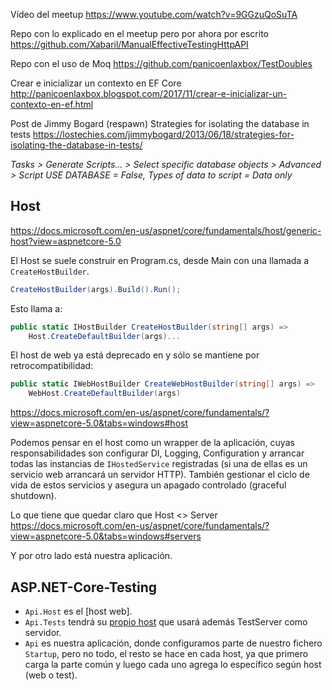 Vídeo del meetup
https://www.youtube.com/watch?v=9GGzuQoSuTA 

Repo con lo explicado en el meetup pero por ahora por escrito
https://github.com/Xabaril/ManualEffectiveTestingHttpAPI 

Repo con el uso de Moq
https://github.com/panicoenlaxbox/TestDoubles

Crear e inicializar un contexto en EF Core
http://panicoenlaxbox.blogspot.com/2017/11/crear-e-inicializar-un-contexto-en-ef.html

Post de Jimmy Bogard (respawn)
Strategies for isolating the database in tests
https://lostechies.com/jimmybogard/2013/06/18/strategies-for-isolating-the-database-in-tests/

_Tasks > Generate Scripts... > Select specific database objects > Advanced > Script USE DATABASE = False, Types of data to script  = Data only_

## Host

https://docs.microsoft.com/en-us/aspnet/core/fundamentals/host/generic-host?view=aspnetcore-5.0

El Host se suele construir en Program.cs, desde Main con una llamada a `CreateHostBuilder`.
```csharp
CreateHostBuilder(args).Build().Run();
``` 

Esto llama a:

```csharp
public static IHostBuilder CreateHostBuilder(string[] args) =>
	Host.CreateDefaultBuilder(args)...
```

El host de web ya está deprecado en y sólo se mantiene por retrocompatibilidad:

```csharp
public static IWebHostBuilder CreateWebHostBuilder(string[] args) =>
	WebHost.CreateDefaultBuilder(args)
```

https://docs.microsoft.com/en-us/aspnet/core/fundamentals/?view=aspnetcore-5.0&tabs=windows#host

Podemos pensar en el host como un wrapper de la aplicación, cuyas responsabilidades son configurar DI, Logging, Configuration y arrancar todas las instancias de `IHostedService` registradas (si una de ellas es un servicio web arrancará un servidor HTTP). También gestionar el ciclo de vida de estos servicios y asegura un apagado controlado (graceful shutdown).

Lo que tiene que quedar claro que Host <> Server https://docs.microsoft.com/en-us/aspnet/core/fundamentals/?view=aspnetcore-5.0&tabs=windows#servers

Y por otro lado está nuestra aplicación.

## ASP.NET-Core-Testing

- `Api.Host` es el [host web].
- `Api.Tests` tendrá su [propio host](https://github.com/panicoenlaxbox/ASP.NET-Core-Testing/blob/master/Api.Tests/Infrastructure/Fixtures/IntegrationFixtureBase.cs) que usará además TestServer como servidor.
- `Api` es nuestra aplicación, donde configuramos parte de nuestro fichero `Startup`, pero no todo, el resto se hace en cada host, ya que primero carga la parte común y luego cada uno agrega lo específico según host (web o test).


